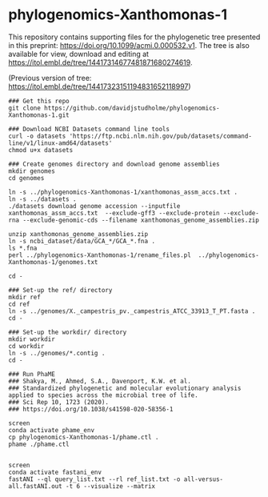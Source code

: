 # phylogenomics-Xanthomonas-1


This repository contains supporting files for the phylogenetic tree presented in this preprint: https://doi.org/10.1099/acmi.0.000532.v1.
The tree is also available for view, download and editing at https://itol.embl.de/tree/14417314677481871680274619.

(Previous version of tree: https://itol.embl.de/tree/14417323151194831652118997)

```
### Get this repo
git clone https://github.com/davidjstudholme/phylogenomics-Xanthomonas-1.git

### Download NCBI Datasets command line tools
curl -o datasets 'https://ftp.ncbi.nlm.nih.gov/pub/datasets/command-line/v1/linux-amd64/datasets'
chmod u+x datasets 

### Create genomes directory and download genome assemblies 
mkdir genomes
cd genomes

ln -s ../phylogenomics-Xanthomonas-1/xanthomonas_assm_accs.txt .
ln -s ../datasets .
./datasets download genome accession --inputfile xanthomonas_assm_accs.txt  --exclude-gff3 --exclude-protein --exclude-rna --exclude-genomic-cds --filename xanthomonas_genome_assemblies.zip

unzip xanthomonas_genome_assemblies.zip
ln -s ncbi_dataset/data/GCA_*/GCA_*.fna .
ls *.fna
perl ../phylogenomics-Xanthomonas-1/rename_files.pl  ../phylogenomics-Xanthomonas-1/genomes.txt

cd -

### Set-up the ref/ directory
mkdir ref
cd ref
ln -s ../genomes/X._campestris_pv._campestris_ATCC_33913_T_PT.fasta .
cd -

### Set-up the workdir/ directory
mkdir workdir
cd workdir
ln -s ../genomes/*.contig .
cd -

### Run PhaME
### Shakya, M., Ahmed, S.A., Davenport, K.W. et al. 
### Standardized phylogenetic and molecular evolutionary analysis applied to species across the microbial tree of life. 
### Sci Rep 10, 1723 (2020). 
### https://doi.org/10.1038/s41598-020-58356-1

screen
conda activate phame_env
cp phylogenomics-Xanthomonas-1/phame.ctl .
phame ./phame.ctl


screen
conda activate fastani_env
fastANI --ql query_list.txt --rl ref_list.txt -o all-versus-all.fastANI.out -t 6 --visualize --matrix



```



